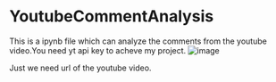 # YoutubeCommentAnalysis
This is a ipynb file which can analyze the comments from the youtube video.You need yt api key to acheve my project.
![image](https://github.com/tarun261003/YoutubeCommentAnalysis/assets/122869742/64b0e5bb-557b-4d73-b2db-d4ef7c8111ba)



Just we need url of the youtube video.
